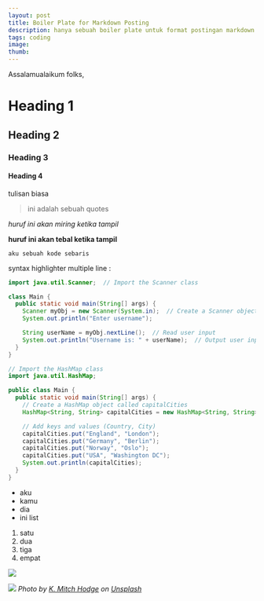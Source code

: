 ```yaml
---
layout: post
title: Boiler Plate for Markdown Posting
description: hanya sebuah boiler plate untuk format postingan markdown di blog ini.
tags: coding
image:
thumb:
---
```


Assalamualaikum folks,

# Heading 1

## Heading 2

### Heading 3

#### Heading 4

tulisan biasa

> ini adalah sebuah quotes

_huruf ini akan miring ketika tampil_

**huruf ini akan tebal ketika tampil**

`aku sebuah kode sebaris`

syntax highlighter multiple line :

```java
import java.util.Scanner;  // Import the Scanner class

class Main {
  public static void main(String[] args) {
    Scanner myObj = new Scanner(System.in);  // Create a Scanner object
    System.out.println("Enter username");

    String userName = myObj.nextLine();  // Read user input
    System.out.println("Username is: " + userName);  // Output user input
  }
}

// Import the HashMap class
import java.util.HashMap;

public class Main {
  public static void main(String[] args) {
    // Create a HashMap object called capitalCities
    HashMap<String, String> capitalCities = new HashMap<String, String>();

    // Add keys and values (Country, City)
    capitalCities.put("England", "London");
    capitalCities.put("Germany", "Berlin");
    capitalCities.put("Norway", "Oslo");
    capitalCities.put("USA", "Washington DC");
    System.out.println(capitalCities);
  }
}
```

- aku
- kamu
- dia
- ini list

1. satu
2. dua
3. tiga
4. empat

![](https://images.unsplash.com/photo-1573481193569-c00872fb99fb?ixlib=rb-1.2.1&q=80&fm=jpg&crop=entropy&cs=tinysrgb&dl=k-mitch-hodge-yTVqCMI2yPY-unsplash.jpg&w=2400)

![](https://images.unsplash.com/photo-1573481193569-c00872fb99fb?ixlib=rb-1.2.1&q=80&fm=jpg&crop=entropy&cs=tinysrgb&dl=k-mitch-hodge-yTVqCMI2yPY-unsplash.jpg&w=2400)
_Photo by <a href="https://unsplash.com/@kmitchhodge?utm_source=unsplash&utm_medium=referral&utm_content=creditCopyText">K. Mitch Hodge</a> on <a href="https://unsplash.com/collections/8725460/sky?utm_source=unsplash&utm_medium=referral&utm_content=creditCopyText">Unsplash</a>_
